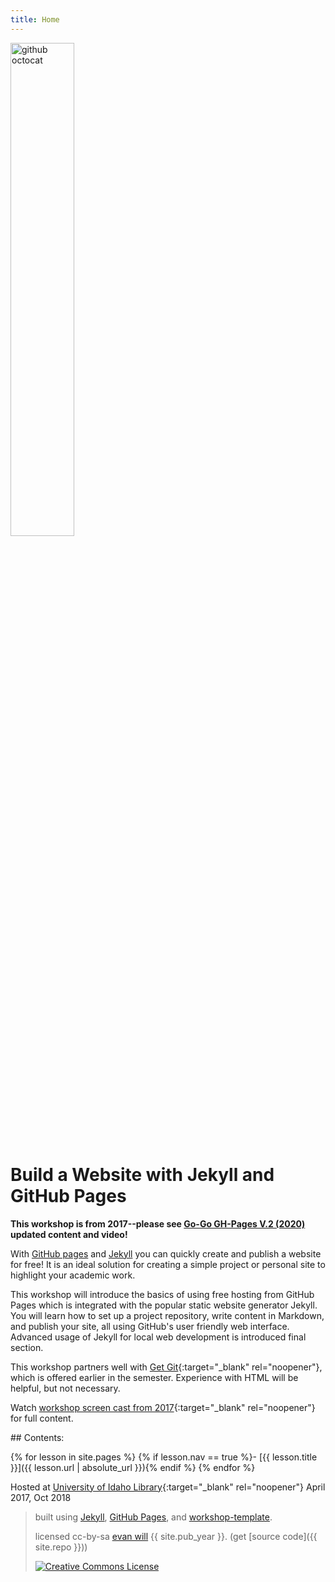 ```yaml
---
title: Home
---
```


<div> 
    <img src="{{ '/images/workshop_logo.webp' | absolute_url }}" alt="github octocat" style="width:45%;" >
</div>

# Build a Website with Jekyll and GitHub Pages 

**This workshop is from 2017--please see [Go-Go GH-Pages V.2 (2020)](https://evanwill.github.io/go-go-ghpages-b/) updated content and video!**

With [GitHub pages](https://pages.github.com/) and [Jekyll](https://jekyllrb.com/) you can quickly create and publish a website for free! 
It is an ideal solution for creating a simple project or personal site to highlight your academic work. 

This workshop will introduce the basics of using free hosting from GitHub Pages which is integrated with the popular static website generator Jekyll. 
You will learn how to set up a project repository, write content in Markdown, and publish your site, all using GitHub's user friendly web interface. 
Advanced usage of Jekyll for local web development is introduced final section.

This workshop partners well with [Get Git](https://evanwill.github.io/get-git/){:target="_blank" rel="noopener"}, which is offered earlier in the semester. 
Experience with HTML will be helpful, but not necessary.

Watch [workshop screen cast from 2017](https://youtu.be/SWVjQsvQocA){:target="_blank" rel="noopener"} for full content.

<div class="toc" markdown="1">
## Contents:

{% for lesson in site.pages %}
{% if lesson.nav == true %}- [{{ lesson.title }}]({{ lesson.url | absolute_url }}){% endif %}
{% endfor %}
</div>

Hosted at [University of Idaho Library](http://www.lib.uidaho.edu/){:target="_blank" rel="noopener"} April 2017, Oct 2018

> built using [Jekyll](https://jekyllrb.com/), [GitHub Pages](https://pages.github.com/), and [workshop-template](https://github.com/evanwill/workshop-template).
>
> licensed cc-by-sa <a href="https://github.com/evanwill">evan will</a> {{ site.pub_year }}. (get [source code]({{ site.repo }}))
> 
> <a href="http://creativecommons.org/licenses/by-sa/4.0/" rel="license"><img style="border-width: 0;" src="https://i.creativecommons.org/l/by-sa/4.0/88x31.png" alt="Creative Commons License" /></a>
